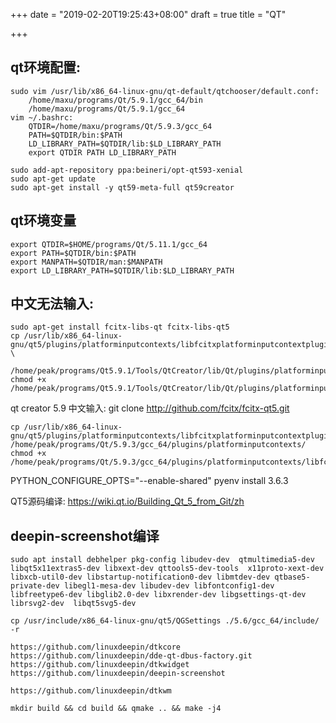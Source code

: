 +++
date = "2019-02-20T19:25:43+08:00"
draft = true
title = "QT"

+++


## qt环境配置:
    sudo vim /usr/lib/x86_64-linux-gnu/qt-default/qtchooser/default.conf:
        /home/maxu/programs/Qt/5.9.1/gcc_64/bin
        /home/maxu/programs/Qt/5.9.1/gcc_64
    vim ~/.bashrc:
        QTDIR=/home/maxu/programs/Qt/5.9.3/gcc_64
        PATH=$QTDIR/bin:$PATH
        LD_LIBRARY_PATH=$QTDIR/lib:$LD_LIBRARY_PATH
        export QTDIR PATH LD_LIBRARY_PATH

    sudo add-apt-repository ppa:beineri/opt-qt593-xenial
    sudo apt-get update
    sudo apt-get install -y qt59-meta-full qt59creator

## qt环境变量
    export QTDIR=$HOME/programs/Qt/5.11.1/gcc_64
    export PATH=$QTDIR/bin:$PATH
    export MANPATH=$QTDIR/man:$MANPATH
    export LD_LIBRARY_PATH=$QTDIR/lib:$LD_LIBRARY_PATH

## 中文无法输入:
    sudo apt-get install fcitx-libs-qt fcitx-libs-qt5
    cp /usr/lib/x86_64-linux-gnu/qt5/plugins/platforminputcontexts/libfcitxplatforminputcontextplugin.so \
        /home/peak/programs/Qt5.9.1/Tools/QtCreator/lib/Qt/plugins/platforminputcontexts
    chmod +x /home/peak/programs/Qt5.9.1/Tools/QtCreator/lib/Qt/plugins/platforminputcontexts/libfcitxplatforminputcontextplugin.so

qt creator 5.9 中文输入:
    git clone http://github.com/fcitx/fcitx-qt5.git

    cp /usr/lib/x86_64-linux-gnu/qt5/plugins/platforminputcontexts/libfcitxplatforminputcontextplugin.so /home/peak/programs/Qt/5.9.3/gcc_64/plugins/platforminputcontexts/
    chmod +x /home/peak/programs/Qt/5.9.3/gcc_64/plugins/platforminputcontexts/libfcitxplatforminputcontextplugin.so


PYTHON_CONFIGURE_OPTS="--enable-shared" pyenv install 3.6.3


QT5源码编译:
    https://wiki.qt.io/Building_Qt_5_from_Git/zh


## deepin-screenshot编译
    sudo apt install debhelper pkg-config libudev-dev  qtmultimedia5-dev libqt5x11extras5-dev libxext-dev qttools5-dev-tools  x11proto-xext-dev libxcb-util0-dev libstartup-notification0-dev libmtdev-dev qtbase5-private-dev libegl1-mesa-dev libudev-dev libfontconfig1-dev libfreetype6-dev libglib2.0-dev libxrender-dev libgsettings-qt-dev librsvg2-dev  libqt5svg5-dev

    cp /usr/include/x86_64-linux-gnu/qt5/QGSettings ./5.6/gcc_64/include/ -r

    https://github.com/linuxdeepin/dtkcore
    https://github.com/linuxdeepin/dde-qt-dbus-factory.git
    https://github.com/linuxdeepin/dtkwidget
    https://github.com/linuxdeepin/deepin-screenshot

    https://github.com/linuxdeepin/dtkwm

    mkdir build && cd build && qmake .. && make -j4

